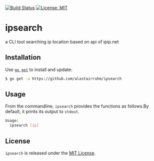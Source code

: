 [![Build Status](https://travis-ci.org/alastairruhm/ipsearch.svg?branch=master)](https://travis-ci.org/alastairruhm/ipsearch) [![License: MIT](https://img.shields.io/badge/License-MIT-blue.svg)](https://opensource.org/licenses/MIT)

# ipsearch

a CLI tool searching ip location based on api of ipip.net

## Installation

Use [`go get`](https://golang.org/cmd/go/#hdr-Download_and_install_packages_and_dependencies) to install and update:

```sh
$ go get -u https://github.com/alastairruhm/ipsearch
```

## Usage

From the commandline, `ipsearch` provides the functions as follows.By default, it prints its output to `stdout`.

```sh
Usage:
  ipsearch [ip]

```

## License

`ipsearch` is released under the [MIT License](https://opensource.org/licenses/MIT).